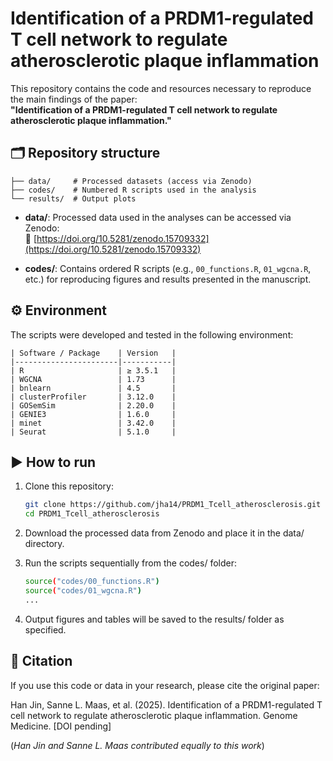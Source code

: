 # Identification of a PRDM1-regulated T cell network to regulate atherosclerotic plaque inflammation

This repository contains the code and resources necessary to reproduce the main findings of the paper:  
**"Identification of a PRDM1-regulated T cell network to regulate atherosclerotic plaque inflammation."**

## 🗂 Repository structure
```
├── data/     # Processed datasets (access via Zenodo)
├── codes/    # Numbered R scripts used in the analysis
└── results/  # Output plots
```
- **data/**: Processed data used in the analyses can be accessed via Zenodo:  
  🔗 [https://doi.org/10.5281/zenodo.15709332](https://doi.org/10.5281/zenodo.15709332)
  
- **codes/**: Contains ordered R scripts (e.g., `00_functions.R`, `01_wgcna.R`, etc.) for reproducing figures and results presented in the manuscript.

## ⚙️ Environment

The scripts were developed and tested in the following environment:

```
| Software / Package    | Version   |
|-----------------------|-----------|
| R                     | ≥ 3.5.1   |
| WGCNA                 | 1.73      |
| bnlearn               | 4.5       |
| clusterProfiler       | 3.12.0    |
| GOSemSim              | 2.20.0    |
| GENIE3                | 1.6.0     |
| minet                 | 3.42.0    |
| Seurat                | 5.1.0     |
```

## ▶️ How to run

1. Clone this repository:

   ```bash
   git clone https://github.com/jha14/PRDM1_Tcell_atherosclerosis.git
   cd PRDM1_Tcell_atherosclerosis

3. Download the processed data from Zenodo and place it in the data/ directory.
4. Run the scripts sequentially from the codes/ folder:

   ```bash
   source("codes/00_functions.R")
   source("codes/01_wgcna.R")
   ...

6. Output figures and tables will be saved to the results/ folder as specified.

## 📄 Citation
If you use this code or data in your research, please cite the original paper:

Han Jin, Sanne L. Maas, et al. (2025). Identification of a PRDM1-regulated T cell network to regulate atherosclerotic plaque inflammation. Genome Medicine. [DOI pending]

(*Han Jin and Sanne L. Maas contributed equally to this work*)
